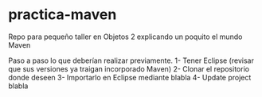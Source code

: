 # practica-maven
Repo para pequeño taller en Objetos 2 explicando un poquito el mundo Maven

Paso a paso lo que deberían realizar previamente.
1- Tener Eclipse (revisar que sus versiones ya traigan incorporado Maven)
2- Clonar el repositorio donde deseen
3- Importarlo en Eclipse mediante blabla
4- Update project blabla

